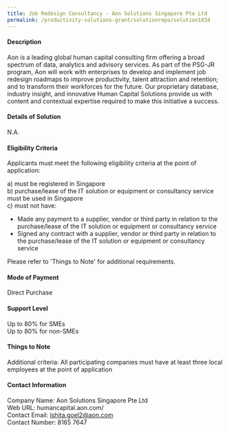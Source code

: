 ```yaml
---
title: Job Redesign Consultancy - Aon Solutions Singapore Pte Ltd
permalink: /productivity-solutions-grant/solutionrepo/solution1834
---
```


#### Description

Aon is a leading global human capital consulting firm offering a broad spectrum of data, analytics and advisory services. As part of the PSG-JR program, Aon will work with enterprises to develop and implement job redesign roadmaps to improve productivity, talent attraction and retention; and to transform their workforces for the future. Our proprietary database, industry insight, and innovative Human Capital Solutions provide us with content and contextual expertise required to make this initiative a success.

#### Details of Solution

N.A.

#### Eligibility Criteria

Applicants must meet the following eligibility criteria at the point of application:

a) must be registered in Singapore <br>
b) purchase/lease of the IT solution or equipment or consultancy service must be used in Singapore <br>
c) must not have:
- Made any payment to a supplier, vendor or third party in relation to the purchase/lease of the IT solution or equipment or consultancy service
- Signed any contract with a supplier, vendor or third party in relation to the purchase/lease of the IT solution or equipment or consultancy service

Please refer to 'Things to Note' for additional requirements.

#### Mode of Payment
Direct Purchase

#### Support Level
Up to 80% for SMEs <br>
Up to 80% for non-SMEs

#### Things to Note
Additional criteria: All participating companies must have at least three local employees at the point of application

#### Contact Information
Company Name: Aon Solutions Singapore Pte Ltd<br>Web URL: humancapital.aon.com/ <br>Contact Email: Ishita.goel2@aon.com <br>Contact Number: 8165 7647


